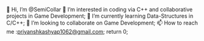👋 Hi, I’m @SemiCollar
👀 I’m interested in coding via C++ and collaborative projects in Game Development;
🌱 I’m currently learning Data-Structures in C/C++; 
💞️ I’m looking to collaborate on Game Development;
📫 How to reach me :priyanshkashyap1062@gmail.com;
return 0;
<!---
Cpp4/Cpp4 is a ✨ special ✨ repository because its `README.md` (this file) appears on your GitHub profile.
You can click the Preview link to take a look at your changes.
--->
